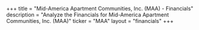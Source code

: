 +++
title = "Mid-America Apartment Communities, Inc. (MAA) - Financials"
description = "Analyze the Financials for Mid-America Apartment Communities, Inc. (MAA)"
ticker = "MAA"
layout = "financials"
+++


